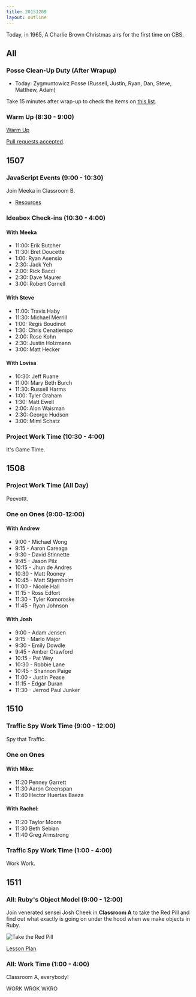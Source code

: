 ```yaml
---
title: 20151209
layout: outline
---
```


Today, in 1965, A Charlie Brown Christmas airs for the first time on CBS.

## All

### Posse Clean-Up Duty (After Wrapup)

* Today: Zygmuntowicz Posse (Russell, Justin, Ryan, Dan, Steve, Matthew, Adam)

Take 15 minutes after wrap-up to check the items on [this list](https://gist.github.com/rwarbelow/f5cfe4333402d043ef2e).

### Warm Up (8:30 - 9:00)

[Warm Up](https://thewarmup.herokuapp.com)

[Pull requests accepted](https://github.com/mikedao/the-warm-up).


## 1507

### JavaScript Events (9:00 - 10:30)

Join Meeka in Classroom B.

- [Resources](https://github.com/mdn/advanced-js-fundamentals-ck/tree/gh-pages/tutorials/04-events)

### Ideabox Check-ins (10:30 - 4:00)

#### With Meeka

- 11:00: Erik Butcher
- 11:30: Bret Doucette
-  1:00: Ryan Asensio
-  2:30: Jack Yeh
-  2:00: Rick Bacci
-  2:30: Dave Maurer
-  3:00: Robert Cornell

#### With Steve

- 11:00: Travis Haby
- 11:30: Michael Merrill
-  1:00: Regis Boudinot
-  1:30: Chris Cenatiempo
-  2:00: Rose Kohn
-  2:30: Justin Holzmann
-  3:00: Matt Hecker

#### With Lovisa

- 10:30: Jeff Ruane
- 11:00: Mary Beth Burch
- 11:30: Russell Harms
-  1:00: Tyler Graham
-  1:30: Matt Ewell
-  2:00: Alon Waisman
-  2:30: George Hudson
-  3:00: Mimi Schatz

### Project Work Time (10:30 - 4:00)

It's Game Time.


## 1508

### Project Work Time (All Day)

Peevottt.

### One on Ones (9:00-12:00)

#### With Andrew

* 9:00 - Michael Wong
* 9:15 - Aaron Careaga
* 9:30 - David Stinnette
* 9:45 - Jason Pilz
* 10:15 - Jhun de Andres
* 10:30 - Matt Rooney
* 10:45 - Matt Stjernholm
* 11:00 - Nicole Hall
* 11:15 - Ross Edfort
* 11:30 - Tyler Komoroske
* 11:45 - Ryan Johnson

#### With Josh

* 9:00 - Adam Jensen
* 9:15 - Marlo Major
* 9:30 - Emily Dowdle
* 9:45 - Amber Crawford
* 10:15 - Pat Wey
* 10:30 - Robbie Lane
* 10:45 - Shannon Paige
* 11:00 - Justin Pease
* 11:15 - Edgar Duran
* 11:30 - Jerrod Paul Junker


## 1510

### Traffic Spy Work Time (9:00 - 12:00)

Spy that Traffic.

### One on Ones

#### With Mike:

* 11:20 Penney Garrett
* 11:30 Aaron Greenspan
* 11:40 Hector Huertas Baeza

#### With Rachel:

* 11:20 Taylor Moore
* 11:30 Beth Sebian
* 11:40 Greg Armstrong

### Traffic Spy Work Time (1:00 - 4:00)

Work Work.


## 1511

### All: Ruby's Object Model (9:00 - 12:00)

Join venerated sensei Josh Cheek in **Classroom A**
to take the Red Pill and find out what exactly is going
on under the hood when we make objects in Ruby.

![Take the Red Pill](https://s3.amazonaws.com/josh.cheek/images/scratch/ruby-object-model-matrix.png)

[Lesson Plan](https://github.com/turingschool/lesson_plans/blob/master/ruby_01-object_oriented_programming_with_ruby/ruby_object_model1.markdown)


### All: Work Time (1:00 - 4:00)

Classroom A, everybody!

WORK WROK WKRO
